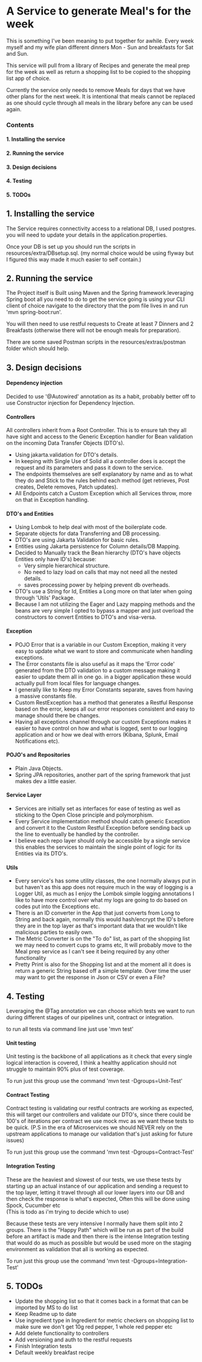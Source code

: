 # A Service to generate Meal's for the week
This is something I've been meaning to put together for awhile. Every week myself and my wife plan different 
dinners Mon - Sun and breakfasts for Sat and Sun.

This service will pull from a library of Recipes and generate the meal prep for the week as well as return a 
shopping list to be copied to the shopping list app of choice. 

Currently the service only needs to remove Meals for days that we have other plans for the next week.
It is intentional that meals cannot be replaced as one should cycle through all meals in the library before any can be 
used again.

### Contents
#### 1. Installing the service
#### 2. Running the service
#### 3. Design decisions
#### 4. Testing
#### 5. TODOs

## 1. Installing the service
The Service requires connectivity access to a relational DB, I used postgres.
you will need to update your details in the application.properties.

Once your DB is set up you should run the scripts in resources/extra/DBsetup.sql.
(my normal choice would be using flyway but I figured this way made it much easier to self contain.)

## 2. Running the service
The Project itself is Built using Maven and the Spring framework.leveraging Spring boot all you need to do
to get the service going is using your CLI client of choice navigate to the directory that the pom file lives in and
run 'mvn spring-boot:run'.

You will then need to use restful requests to Create at least 7 Dinners and 2 Breakfasts (otherwise there will not be
enough meals for preparation).

There are some saved Postman scripts in the resources/extras/postman folder which should help.

## 3. Design decisions

#### Dependency injection
Decided to use '@Autowired' annotation as its a habit, probably better off to use Constructor injection for Dependency 
Injection.

#### Controllers
All controllers inherit from a Root Controller. This is to ensure tah they all have sight and access to the Generic 
Exception handler for Bean validation on the incoming Data Transfer Objects (DTO's).

 - Using jakarta.validation for DTO's details.
 - In keeping with Single Use of Solid all a controller does is accept the request and its parameters and pass it down 
   to the service.
 - The endpoints themselves are self explanatory by name and  as to what they do and Stick to the rules behind each 
   method (get retrieves, Post creates, Delete removes, Patch updates).
 - All Endpoints catch a Custom Exception which all Services throw, more on that in Exception handling.

#### DTO's and Entities

 - Using Lombok to help deal with most of the boilerplate code.
 - Separate  objects for data Transferring and DB processing.
 - DTO's are using Jakarta Validation for basic rules.
 - Entities using Jakarta persistence for Column details/DB Mapping. 
 - Decided to Manually track the Bean hierarchy (DTO's have objects Entities only have ID's) because: 
   - Very simple hierarchical structure.
   - No need to lazy load on calls that may not need all the nested details.
   - saves processing power by helping prevent db overheads.
 - DTO's use a String for Id, Entities a Long more on that later when going through 'Utils' Package.
 - Because I am not utilizing the Eager and Lazy mapping methods and the beans are very simple I opted to bypass a 
   mapper and just overload the constructors to convert Entities to DTO's and visa-versa.

#### Exception

- POJO Error that is a variable in our Custom Exception, making it very easy to update what we want to store and
  communicate when handling exceptions.
- The Error constants file is also useful as it maps the 'Error code' generated from the DTO validation to a custom
  message making it easier to update them all in one go. in a bigger application these would actually pull from local 
  files for language changes.
- I generally like to Keep my Error Constants separate, saves from having a massive constants file.
- Custom RestException has a method that generates a Restful Response based on the error, keeps all our error responses
  consistent  and easy to manage should there be changes.
- Having all exceptions channel through our custom Exceptions makes it easier to have control on how and what is logged,
  sent to our logging application and or how we deal with errors (Kibana, Splunk, Email Notifications etc). 

#### POJO's and Repositories

 - Plain Java Objects.
 - Spring JPA repositories, another part of the spring framework that just makes dev a little easier.

#### Service Layer

- Services are initially set as interfaces for ease of testing as well as sticking to the Open Close principle and 
  polymorphism.
- Every Service implementation  method should catch generic Exception and convert it to the Custom Restful Exception 
  before sending back up the line to eventually be handled by the controller.
- I believe each repo layer should only be accessible  by a single service this enables the services to maintain the 
  single point of logic for its Entities via its DTO's.

#### Utils
- Every service's has some utility classes, the one I normally always put in but haven't as this app does not require
  much in the way of logging is a Logger Util, as much as I enjoy the Lombok simple logging annotations I like to have 
  more control over what my logs are going to do based on codes put into the Exceptions etc.
- There is an ID converter in the App that just converts from Long to String and back again, normally this would 
  hash/encrypt the ID's before they are in the top layer as that's important data that we wouldn't like malicious parties
  to easily own.
- The Metric Converter is on the "To do" list, as part of the shopping list we may need to convert cups to grams 
  etc, It will probably move to the Meal prep service as I can't see it being required by any other functionality
- Pretty Print is also for the Shopping list and at the moment all it does is return a generic String based off a simple
  template. Over time the user may want to get the response in Json or CSV or even a File?


## 4. Testing

Leveraging the @Tag annotation we can choose which tests we want to run during different stages of our pipelines
unit, contract or integration.

to run all tests via command line just use 'mvn test'

#### Unit testing
Unit testing is the backbone of all applications as it check that every single logical interaction is covered, I think 
a healthy application should not struggle to maintain 90% plus of test coverage.

To run just this group use the command 'mvn test -Dgroups=Unit-Test'

#### Contract Testing
Contract testing is validating our restful contracts are working as expected, this will target our controllers 
and validate our DTO's, since there could be 100's of iterations per contract we use mock mvc as we want these tests to 
be quick.
(P.S in the era of Microservices we should NEVER rely on the upstream applications to manage our validation that's just 
asking for future issues)

To run just this group use the command 'mvn test -Dgroups=Contract-Test'

#### Integration Testing
These are the heaviest and slowest of our tests, we use these tests by starting up an actual instance of our application
and sending a request to the top layer, letting it travel through all our lower layers into our DB and then check the 
response is what's expected, Often this will be done using Spock, Cucumber etc  
(This is todo as i'm trying to decide which to use)

Because these tests are very intensive I normally have them split into 2 groups. There is the "Happy Path" which will be 
run as part of the build before an artifact is made and then there is the intense Integration testing that would do as 
much as possible but would be used more on the staging environment as validation that all is working as expected.

To run just this group use the command 'mvn test -Dgroups=Integration-Test'

## 5. TODOs
 - Update the shopping list so that it comes back in a format that can be imported by MS to do list
 - Keep Readme up to date
 - Use ingredient type in Ingredient for metric checkers on shopping list to make sure we don't get 10g red pepper, 
   1 whole red pepper etc
 - Add delete functionality to controllers
 - Add versioning and auth to the restful requests
 - Finish Integration tests
 - Default weekly breakfast recipe
